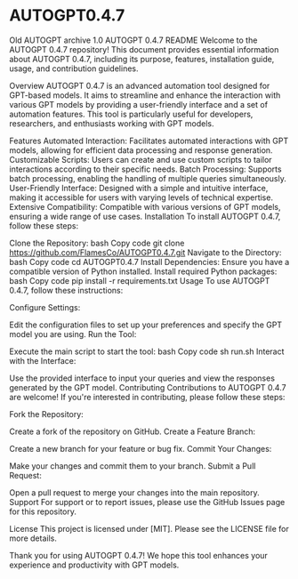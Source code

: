 # AUTOGPT0.4.7
Old AUTOGPT archive 1.0 
AUTOGPT 0.4.7 README
Welcome to the AUTOGPT 0.4.7 repository! This document provides essential information about AUTOGPT 0.4.7, including its purpose, features, installation guide, usage, and contribution guidelines.

Overview
AUTOGPT 0.4.7 is an advanced automation tool designed for GPT-based models. It aims to streamline and enhance the interaction with various GPT models by providing a user-friendly interface and a set of automation features. This tool is particularly useful for developers, researchers, and enthusiasts working with GPT models.

Features
Automated Interaction: Facilitates automated interactions with GPT models, allowing for efficient data processing and response generation.
Customizable Scripts: Users can create and use custom scripts to tailor interactions according to their specific needs.
Batch Processing: Supports batch processing, enabling the handling of multiple queries simultaneously.
User-Friendly Interface: Designed with a simple and intuitive interface, making it accessible for users with varying levels of technical expertise.
Extensive Compatibility: Compatible with various versions of GPT models, ensuring a wide range of use cases.
Installation
To install AUTOGPT 0.4.7, follow these steps:

Clone the Repository:
bash
Copy code
git clone https://github.com/FlamesCo/AUTOGPT0.4.7.git
Navigate to the Directory:
bash
Copy code
cd AUTOGPT0.4.7
Install Dependencies:
Ensure you have a compatible version of Python installed.
Install required Python packages:
bash
Copy code
pip install -r requirements.txt
Usage
To use AUTOGPT 0.4.7, follow these instructions:

Configure Settings:

Edit the configuration files to set up your preferences and specify the GPT model you are using.
Run the Tool:

Execute the main script to start the tool:
bash
Copy code
sh run.sh
Interact with the Interface:

Use the provided interface to input your queries and view the responses generated by the GPT model.
Contributing
Contributions to AUTOGPT 0.4.7 are welcome! If you're interested in contributing, please follow these steps:

Fork the Repository:

Create a fork of the repository on GitHub.
Create a Feature Branch:

Create a new branch for your feature or bug fix.
Commit Your Changes:

Make your changes and commit them to your branch.
Submit a Pull Request:

Open a pull request to merge your changes into the main repository.
Support
For support or to report issues, please use the GitHub Issues page for this repository.

License
This project is licensed under [MIT]. Please see the LICENSE file for more details.

Thank you for using AUTOGPT 0.4.7! We hope this tool enhances your experience and productivity with GPT models.
